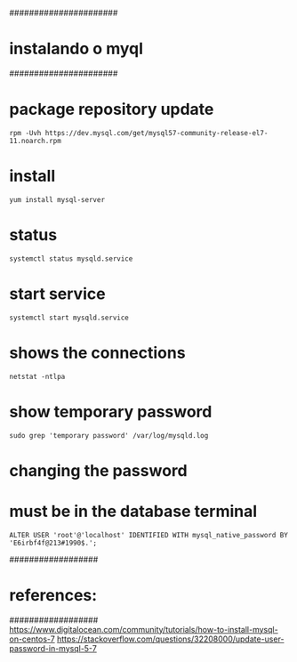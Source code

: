 ######################
# instalando o myql
######################

# package repository update
	rpm -Uvh https://dev.mysql.com/get/mysql57-community-release-el7-11.noarch.rpm


# install
	yum install mysql-server


# status
	systemctl status mysqld.service 


# start service
	systemctl start mysqld.service 


# shows the connections
	netstat -ntlpa


# show temporary password
	sudo grep 'temporary password' /var/log/mysqld.log


# changing the password
# must be in the database terminal
	ALTER USER 'root'@'localhost' IDENTIFIED WITH mysql_native_password BY 'E6irbf4f@213#1990$.';




##################
# references:
##################
	https://www.digitalocean.com/community/tutorials/how-to-install-mysql-on-centos-7
	https://stackoverflow.com/questions/32208000/update-user-password-in-mysql-5-7